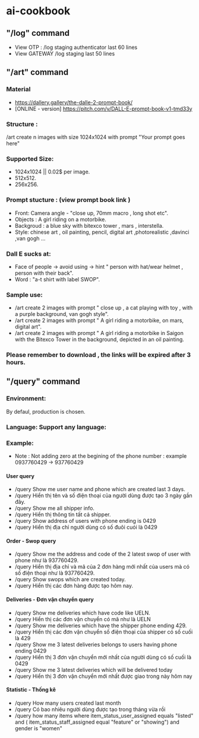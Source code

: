 # ai-cookbook
## "/log" command
* View OTP : /log staging authenticator last 60 lines
* View GATEWAY /log staging last 50 lines

## "/art" command
### Material 
* https://dallery.gallery/the-dalle-2-prompt-book/
* [ONLINE - version] https://pitch.com/v/DALL-E-prompt-book-v1-tmd33y

### Structure :
/art create n images with size 1024x1024 with prompt "Your prompt goes here"

### Supported Size:
* 1024x1024 || 0.02$ per image. 
* 512x512. 
* 256x256. 

### Prompt stucture : (view prompt book link ) 
* Front: Camera angle  - "close up, 70mm macro , long shot etc". 
* Objects  : A girl riding on a motorbike. 
* Backgroud : a blue sky with bitexco tower , mars , interstella. 
* Style: chinese art , oil painting, pencil, digital art ,photorealistic ,davinci ,van gogh ...  
### Dall E sucks at:
* Face of people -> avoid using -> hint "  person with hat/wear helmet , person with their back".   
* Word :  "a-t shirt with label SWOP".  
### Sample use:
* /art create 2 images with prompt " close up , a cat playing with toy , with a purple background, van gogh style".   
* /art create 2 images with prompt " A girl riding a motorbike, on mars, digital art". 
* /art create 2 images with prompt " A girl riding a motorbike in Saigon with the Bitexco Tower in the background, depicted in an oil painting. 

### Please remember to download , the links will be expired after 3 hours.

## "/query" command
### Environment:
By defaul, production is chosen.
### Language: Support any language:
### Example: 
* Note : Not adding zero at the begining of the phone number : example 0937760429 -> 937760429
#### User query
* /query Show me user name and phone which are created last 3 days. 
* /query Hiển thị tên và số điện thoại của người dùng được tạo 3 ngày gần đây.
* /query Show me all shipper info. 
* /query Hiển thị thông tin tất cả shipper. 
* /query Show address of users with phone ending is 0429 
* /query Hiển thị địa chỉ người dùng có số đuôi cuói là 0429 


#### Order - Swop query 
* /query Show me the address and code of the 2 latest swop of user with phone như là 937760429. 
* /query Hiển thị địa chỉ và mã của 2 đơn hàng mới nhất của users mà có số điện thoại như là 937760429.
* /query Show swops which are created today. 
* /query Hiển thị các đơn hàng được tạo hôm nay.

#### Deliveries - Đơn vận chuyển query 
* /query Show me deliveries which have code like UELN. 
* /query Hiển thị các đơn vận chuyển có mã như là UELN
* /query Show me deliveries which have the shipper phone  ending 429.
* /query Hiển thị các đơn vận chuyển số điện thoại của shipper có số cuối là 429
* /query Show me 3 latest deliveries belongs to users having phone ending 0429
* /query Hiển thị 3 đơn vận chuyển mới nhất của người dùng có số cuối là 0429
* /query Show me 3 latest deliveries which will be delivered today
* /query Hiển thị 3 đơn vận chuyển mới nhất được giao trong này hôm nay

#### Statistic - Thống kê
* /query How many users created last month
* /query Có bao nhiêu người dùng được tạo trong tháng vừa rồi 
* /query how many items where item_status_user_assigned equals "listed" and ( item_status_staff_assigned equal "feature" or "showing") and gender is "women"












